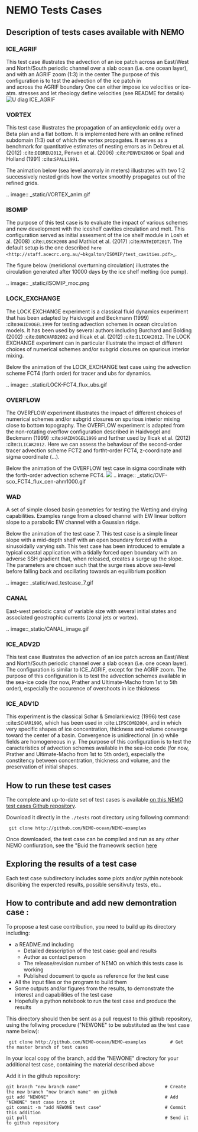 
# NEMO Tests Cases

## Description of tests cases available with NEMO

### ICE_AGRIF
 
  This test case illustrates the advection of an ice patch across an East/West and North/South periodic channel
  over a slab ocean (i.e. one ocean layer), and with an AGRIF zoom (1:3) in the center
  The purpose of this configuration is to test the advection of the ice patch in  
  and across the AGRIF boundary
  One can either impose ice velocities or ice-atm. stresses and let rheology define velocities
  (see README for details)
  ![U diag ICE_AGRIF](ICE_AGRIF/MY_DOCS/ICE_AGRIF_UDIAG_43days_UM5.gif)

### VORTEX
  
  This test case illustrates the propagation of an anticyclonic eddy over a Beta plan and a flat bottom.
  It is implemented here with an online refined subdomain (1:3) out of which the vortex propagates.
  It serves as a benchmark for quantitative estimates of nesting errors as in Debreu et al. (2012) :cite:`DEBREU2012`,
  Penven et al. (2006) :cite:`PENVEN2006` or Spall and Holland (1991) :cite:`SPALL1991`.
  
  The animation below (sea level anomaly in meters) illustrates with two 1:2 successively nested grids how
  the vortex smoothly propagates out of the refined grids.
  
  .. image:: _static/VORTEX_anim.gif

### ISOMIP


  The purpose of this test case is to evaluate the impact of various schemes and new development with the iceshelf cavities circulation and melt.
  This configuration served as initial assesment of the ice shelf module in Losh et al. (2008) :cite:`LOSCH2008` and Mathiot et al. (2017) :cite:`MATHIOT2017`. 
  The default setup is the one described `here <http://staff.acecrc.org.au/~bkgalton/ISOMIP/test_cavities.pdf>`_.
  
  The figure below (meridional overturning circulation) illustrates the circulation generated after 10000 days by the ice shelf melting (ice pump).

  .. image:: _static/ISOMIP_moc.png

### LOCK_EXCHANGE


  The LOCK EXCHANGE experiment is a classical fluid dynamics experiment that has been adapted
  by Haidvogel and Beckmann (1999) :cite:`HAIDVOGEL1999` for testing advection schemes in ocean circulation models.
  It has been used by several authors including Burchard and Bolding (2002) :cite:`BURCHARD2002` and Ilicak et al. (2012) :cite:`ILICAK2012`.
  The LOCK EXCHANGE experiment can in particular illustrate the impact of different choices of numerical schemes 
  and/or subgrid closures on spurious interior mixing.

  Below the animation of the LOCK_EXCHANGE test case using the advection scheme FCT4 (forth order) for tracer and ubs for dynamics.

  .. image:: _static/LOCK-FCT4_flux_ubs.gif

### OVERFLOW


  The OVERFLOW experiment illustrates the impact of different choices of numerical schemes 
  and/or subgrid closures on spurious interior mixing close to bottom topography. 
  The OVERFLOW experiment is adapted from the non-rotating overflow configuration described 
  in Haidvogel and Beckmann (1999) :cite:`HAIDVOGEL1999` and further used by Ilicak et al. (2012) :cite:`ILICAK2012`.
  Here we can assess the behaviour of the second-order tracer advection scheme FCT2 and fortht-order FCT4, z-coordinate and sigma coordinate (...).

  Below the animation of the OVERFLOW test case in sigma coordinate with the forth-order advection scheme FCT4.
<img src="./OVERFLOW/figures/OVF-sco_FCT4_flux_cen-ahm1000.gif">
  .. image:: _static/OVF-sco_FCT4_flux_cen-ahm1000.gif
  
### WAD

  A set of simple closed basin geometries for testing the Wetting and drying capabilities. 
  Examples range from a closed channel with EW linear bottom slope to a parabolic EW channel with a Gaussian ridge.
  
  Below the animation of the test case 7. This test case is a simple linear slope with a mid-depth shelf with an open boundary forced with a sinusoidally varying ssh.
  This test case has been introduced to emulate a typical coastal application with a tidally forced open boundary with an adverse SSH gradient that, when released, creates a surge up the slope.
  The parameters are chosen such that the surge rises above sea-level before falling back and oscillating towards an equilibrium position

  .. image:: _static/wad_testcase_7.gif

### CANAL

  East-west periodic canal of variable size with several initial states and associated geostrophic currents (zonal jets or vortex).

  .. image::_static/CANAL_image.gif

### ICE_ADV2D

  
  This test case illustrates the advection of an ice patch across an East/West and North/South periodic channel
  over a slab ocean (i.e. one ocean layer).
  The configuration is similar to ICE_AGRIF, except for the AGRIF zoom.
  The purpose of this configuration is to test the advection schemes available in the sea-ice code
  (for now, Prather and Ultimate-Macho from 1st to 5th order),
  especially the occurence of overshoots in ice thickness
  

### ICE_ADV1D

  
  This experiment is the classical Schar & Smolarkiewicz (1996) test case :cite:`SCHAR1996`,
  which has been used in :cite:`LIPSCOMB2004`,
  and in which very specific shapes of ice concentration, thickness and volume converge toward the center of a basin.
  Convergence is unidirectional (in x) while fields are homogeneous in y.
  The purpose of this configuration is to test the caracteristics of advection schemes available in the sea-ice code
  (for now, Prather and Ultimate-Macho from 1st to 5th order),
  especially the constitency between concentration, thickness and volume, and the preservation of initial shapes.  

## How to run these test cases 
The complete and up-to-date set of test cases is available [on this NEMO test cases Github repository](http://github.com/NEMO-ocean/NEMO-examples).

Download it directly in the ``./tests`` root directory using following command:
``` 
 git clone http://github.com/NEMO-ocean/NEMO-examples
``` 
Once downloaded, the test case can be compiled and run as any other NEMO confiuration, see the "Buid the frameowrk section [here](https://forge.ipsl.jussieu.fr/nemo/chrome/site/doc/NEMO/guide/html/NEMO_guide.html)

## Exploring the results of a test case
Each test case subdirectory includes some plots and/or pythin notebook discribing the expercted results, possible sensitivuty tests, etc..

## How to contribute and add new demontration case :
To propose a test case contribution, you need to build up its directory including:
* a README.md including 
   * Detailed desscription of the test case: goal and results 
   * Author as contact person
   * The release/revision number of NEMO on which this tests case is working
   * Published document to quote as reference for the test case
* All the input files or the program to build them
* Some outputs and/or figures from the results, to demonstrate the interest and capabilities of the test case
* Hopefully a python notebook to run the test case and produce the results

This directory should then be sent as a pull request to this github repository, using the follwing procedure ("NEWONE" to be substituted as the test case name below):
``` 
 git clone http://github.com/NEMO-ocean/NEMO-examples         # Get the master branch of test cases
```
In your local copy of the branch, add the "NEWONE" directory for your additional test case, containing the material described above

Add it in the github repository:
``` 
git branch "new branch name"                                # Create the new branch "new branch name" on github
git add "NEWONE"                                            # Add "NEWONE" test case into it
git commit -m "add NEWONE test case"                        # Commit this addition
git pull                                                    # Send it to github repository
```






